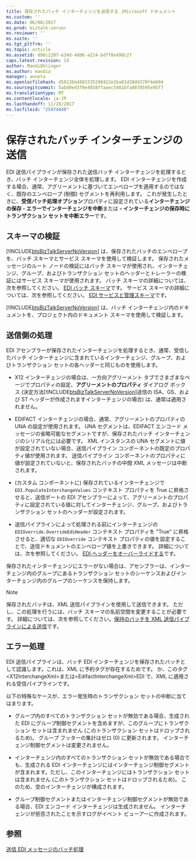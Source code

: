 ```yaml
---
title: 保存されたバッチ インターチェンジを送信する |Microsoft ドキュメント
ms.custom: ''
ms.date: 06/08/2017
ms.prod: biztalk-server
ms.reviewer: ''
ms.suite: ''
ms.tgt_pltfrm: ''
ms.topic: article
ms.assetid: d9bc2207-e34d-4d06-a224-bd7f8e498c27
caps.latest.revision: 14
author: MandiOhlinger
ms.author: mandia
manager: anneta
ms.openlocfilehash: d5813bb4881535290422e2ba01d20d4370f4e604
ms.sourcegitcommit: 5abd0ed3f9e4858ffaaec5481bfa8878595e95f7
ms.translationtype: MT
ms.contentlocale: ja-JP
ms.lasthandoff: 11/28/2017
ms.locfileid: "25974848"
---
```

# <a name="sending-a-preserved-batch-interchange"></a>保存されたバッチ インターチェンジの送信
EDI 送信パイプラインが保存された送信バッチ インターチェンジを処理するとき、バッチ インターチェンジ全体を処理します。 EDI インターチェンジを作成する場合、通常、アグリーメントに基づいてエンベロープを適用するのではなく、既存のエンベロープ (制御) セグメントを再利用します。 これが発生したときに、**受信バッチ処理オプション**プロパティに設定されている**インターチェンジの保存 - エラーでインターチェンジを中断**または **- インターチェンジの保存時にトランザクション セットを中断エラー**です。  
  
## <a name="schema-validation"></a>スキーマの検証  
 [!INCLUDE[btsBizTalkServerNoVersion](../includes/btsbiztalkservernoversion-md.md)] は、保存されたバッチのエンベロープを、バッチ スキーマとサービス スキーマを使用して検証します。 保存されたメッセージのルート ノードの検証にはバッチ スキーマが使用され、インターチェンジ、グループ、およびトランザクション セットのヘッダーとトレーラーの検証にはサービス スキーマが使用されます。 バッチ スキーマの詳細については、次を参照してください。 [EDI バッチ スキーマ](../core/edi-batch-schemas.md)です。 サービス スキーマの詳細については、次を参照してください。 [EDI サービスと管理スキーマ](../core/edi-service-and-control-schemas.md)です。  
  
 [!INCLUDE[btsBizTalkServerNoVersion](../includes/btsbiztalkservernoversion-md.md)] は、バッチ インターチェンジ内のドキュメントを、プロジェクト内のドキュメント スキーマを使用して検証します。  
  
## <a name="send-side-processing"></a>送信側の処理  
 EDI アセンブラーが保存されたインターチェンジを処理するとき、通常、受信したバッチ インターチェンジに含まれているインターチェンジ、グループ、およびトランザクション セットの各ヘッダーと同じものを使用します。  
  
-   X12 インターチェンジの場合は、一方向アグリーメント タブでさまざまなページでプロパティの設定、**アグリーメントのプロパティ** ダイアログ ボックス (決定方法[!INCLUDE[btsBizTalkServerNoVersion](../includes/btsbiztalkservernoversion-md.md)]送信の ISA、GS、および ST ヘッダーが作成されますインターチェンジの場合) は、通常は適用されません。  
  
-   EDIFACT インターチェンジの場合、通常、アグリーメントのプロパティの UNA の設定が使用されます。 UNA セグメントは、EDIFACT エンコード メッセージの省略可能なセグメントですが、保存されたバッチ インターチェンジのシリアル化には必要です。 XML インスタンスの UNA セグメントに値が設定されていない場合、送信パイプライン コンポーネントの既定のプロパティ値が使用されます。 送信パイプライン コンポーネントのプロパティに値が設定されていないと、保存されたバッチの中間 XML メッセージは中断されます。  
  
-   (カスタム コンポーネントに) 保存されているインターチェンジで `EDI.PopulateInterchangeValues` コンテキスト プロパティを True に昇格させると、送信ポートの EDI アセンブラーによって、アグリーメントのプロパティに設定されている値に対してインターチェンジ、グループ、およびトランザクション セットのヘッダーが設定されます。  
  
-   送信パイプラインによって処理される前にインターチェンジの `EDIOverride.OverrideEdiHeader` コンテキスト プロパティを "True" に昇格させると、適切な `EDIOverride` コンテキスト プロパティの値を設定することで、送信ドキュメントのエンベロープ値を上書きできます。 詳細については、次を参照してください。 [EDI ヘッダーをオーバーライドする](../core/overriding-edi-headers.md)です。  
  
 保存されたインターチェンジにエラーがない場合は、アセンブラーは、インターチェンジ内のグループにあるトランザクション セットのシーケンスおよびインターチェンジ内のグループのシーケンスを保持します。  
  
> [!NOTE]
>  保存されたバッチは、XML 送信パイプラインを使用して送信できます。 ただし、この処理を行うには、バッチ スキーマの名前空間を変更することが必要です。 詳細については、次を参照してください。[保持のバッチを XML 送信パイプラインによる送信](../core/sending-a-preserved-batch-with-an-xml-send-pipeline.md)です。  
  
## <a name="error-processing"></a>エラー処理  
 EDI 送信パイプラインは、バッチ EDI インターチェンジを保存されたバッチとして認識します。これは、XML に予約タグが存在するためです。 か、このタグ\<X12InterchangeXml\>または\<EdifactInterchangeXml\>EDI で、XML に適用される受信パイプラインです。  
  
 以下の特殊なケースが、エラー発生時のトランザクション セットの中断に当てはまります。  
  
-   グループ内のすべてのトランザクション セットが無効である場合、生成された EDI にグループ制御セグメントを含めますが、このグループにトランザクション セットは含まれません (このトランザクション セットはドロップされるため)。 グループ フッターの集計はゼロ (0) に更新されます。 インターチェンジ制御セグメントは変更されません。  
  
-   インターチェンジ内のすべてのトランザクション セットが無効である場合でも、生成される EDI インターチェンジにはインターチェンジ制御セグメントが含まれます。ただし、このインターチェンジにはトランザクション セットは含まれません (このトランザクション セットはドロップされるため)。 このため、空のインターチェンジが構成されます。  
  
-   グループ制御セグメントまたはインターチェンジ制御セグメントが無効である場合、EDI エンコード インターチェンジは生成されません。 インターチェンジが拒否されたことを示すログがイベント ビューアーに作成されます。  
  
## <a name="see-also"></a>参照  
 [送信 EDI メッセージのバッチ処理](../core/batching-outgoing-edi-messages.md)